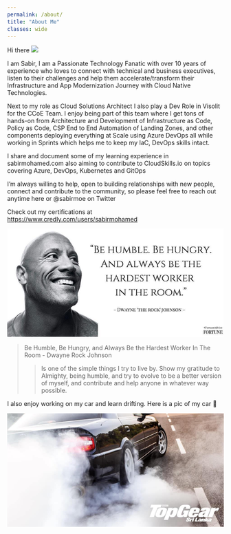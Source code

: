 ```yaml
---
permalink: /about/
title: "About Me"
classes: wide
---
```


Hi there <img src="https://raw.githubusercontent.com/MartinHeinz/MartinHeinz/master/wave.gif" width="30px">

I am Sabir, I am a Passionate Technology Fanatic with over 10 years of experience who loves to connect with technical and business executives, listen to their challenges and help them accelerate/transform their Infrastructure and App Modernization Journey with Cloud Native Technologies.

Next to my role as Cloud Solutions Architect I also play a Dev Role in Visolit for the CCoE Team. I enjoy being part of this team where I get tons of hands-on from Architecture and Development of Infrastructure as Code, Policy as Code, CSP End to End Automation of Landing Zones, and other components deploying everything at Scale using Azure DevOps all while working in Sprints which helps me to keep my IaC, DevOps skills intact. 

I share and document some of my learning experience in sabirmohamed.com also aiming to contribute to CloudSkills.io on topics covering Azure, DevOps, Kubernetes and GitOps

I’m always willing to help, open to building relationships with new people, connect and contribute to the community, so please feel free to reach out anytime here or @sabirmoe on Twitter

Check out my certifications at https://www.credly.com/users/sabirmohamed

![Rock.png](/Images/AboutMe/Rock.jpg)

>Be Humble, Be Hungry, and Always Be the Hardest Worker In The Room - Dwayne Rock Johnson
>>Is one of the simple things I try to live by. Show my gratitude to Almighty, being humble, and try to evolve to be a better version of myself, and contribute and help anyone in whatever way possible. 


I also enjoy working on my car and learn drifting. Here is a pic of my car 👋

![Mycar.png](/Images/AboutMe/Mycar.jpg)